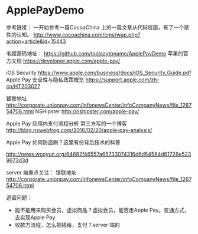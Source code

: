 # ApplePayDemo
参考链接：
一开始参考一篇CocoaChina 上的一篇文章从代码层面，有了一个感性的认知。
http://www.cocoachina.com/cms/wap.php?action=article&id=15443

韦超源码地址： https://github.com/toolazytoname/ApplePayDemo
苹果的官方文档 https://developer.apple.com/apple-pay/

iOS Security  https://www.apple.com/business/docs/iOS_Security_Guide.pdf
Apple Pay 安全性与隐私政策概览 https://support.apple.com/zh-cn/HT203027

银联地址  http://corporate.unionpay.com/infonewsCenter/infoCompanyNews/file_126754706.html
NSHipster   http://nshipster.com/apple-pay/

Apple Pay 应用内支付流程分析 第三方写的一个博客  http://blog.nswebfrog.com/2016/02/20/apple-pay-analysis/

Apple Pay 如何防盗刷？这里有份背后技术的科普

 http://news.wooyun.org/64682f46557a65733074316d6d54584d61726e5239673d3d

server 端重点关注：
银联地址  http://corporate.unionpay.com/infonewsCenter/infoCompanyNews/file_126754706.html

遗留问题：

- 能不能用来购买会员，虚拟商品？虚拟会员，能否走Apple Pay。变通方式，去实现Apple Pay
- 收款方流程，怎么把钱给，支付？server 端的
